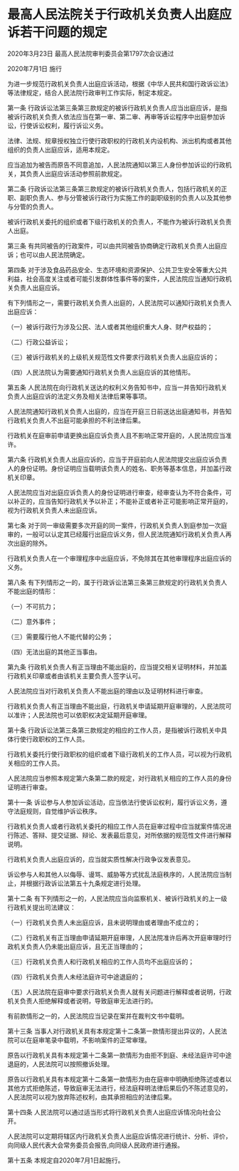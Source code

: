 # 最高人民法院关于行政机关负责人出庭应诉若干问题的规定

2020年3月23日 最高人民法院审判委员会第1797次会议通过

2020年7月1日 施行

为进一步规范行政机关负责人出庭应诉活动，根据《中华人民共和国行政诉讼法》等法律规定，结合人民法院行政审判工作实际，制定本规定。

第一条 行政诉讼法第三条第三款规定的被诉行政机关负责人应当出庭应诉，是指被诉行政机关负责人依法应当在第一审、第二审、再审等诉讼程序中出庭参加诉讼，行使诉讼权利，履行诉讼义务。

法律、法规、规章授权独立行使行政职权的行政机关内设机构、派出机构或者其他组织的负责人出庭应诉，适用本规定。

应当追加为被告而原告不同意追加，人民法院通知以第三人身份参加诉讼的行政机关，其负责人出庭应诉活动参照前款规定。

第二条 行政诉讼法第三条第三款规定的被诉行政机关负责人，包括行政机关的正职、副职负责人、参与分管被诉行政行为实施工作的副职级别的负责人以及其他参与分管的负责人。

被诉行政机关委托的组织或者下级行政机关的负责人，不能作为被诉行政机关负责人出庭。

第三条 有共同被告的行政案件，可以由共同被告协商确定行政机关负责人出庭应诉；也可以由人民法院确定。

第四条 对于涉及食品药品安全、生态环境和资源保护、公共卫生安全等重大公共利益，社会高度关注或者可能引发群体性事件等的案件，人民法院应当通知行政机关负责人出庭应诉。

有下列情形之一，需要行政机关负责人出庭的，人民法院可以通知行政机关负责人出庭应诉：

（一）被诉行政行为涉及公民、法人或者其他组织重大人身、财产权益的；

（二）行政公益诉讼；

（三）被诉行政机关的上级机关规范性文件要求行政机关负责人出庭应诉的；

（四）人民法院认为需要通知行政机关负责人出庭应诉的其他情形。

第五条 人民法院在向行政机关送达的权利义务告知书中，应当一并告知行政机关负责人出庭应诉的法定义务及相关法律后果等事项。

人民法院通知行政机关负责人出庭的，应当在开庭三日前送达出庭通知书，并告知行政机关负责人不出庭可能承担的不利法律后果。

行政机关在庭审前申请更换出庭应诉负责人且不影响正常开庭的，人民法院应当准许。

第六条 行政机关负责人出庭应诉的，应当于开庭前向人民法院提交出庭应诉负责人的身份证明。身份证明应当载明该负责人的姓名、职务等基本信息，并加盖行政机关印章。

人民法院应当对出庭应诉负责人的身份证明进行审查，经审查认为不符合条件，可以补正的，应当告知行政机关予以补正；不能补正或者补正可能影响正常开庭的，视为行政机关负责人未出庭应诉。

第七条 对于同一审级需要多次开庭的同一案件，行政机关负责人到庭参加一次庭审的，一般可以认定其已经履行出庭应诉义务，但人民法院通知行政机关负责人再次出庭的除外。

行政机关负责人在一个审理程序中出庭应诉，不免除其在其他审理程序出庭应诉的义务。

第八条 有下列情形之一的，属于行政诉讼法第三条第三款规定的行政机关负责人不能出庭的情形：

（一）不可抗力；

（二）意外事件；

（三）需要履行他人不能代替的公务；

（四）无法出庭的其他正当事由。

第九条 行政机关负责人有正当理由不能出庭的，应当提交相关证明材料，并加盖行政机关印章或者由该机关主要负责人签字认可。

人民法院应当对行政机关负责人不能出庭的理由以及证明材料进行审查。

行政机关负责人有正当理由不能出庭，行政机关申请延期开庭审理的，人民法院可以准许；人民法院也可以依职权决定延期开庭审理。

第十条 行政诉讼法第三条第三款规定的相应的工作人员，是指被诉行政机关中具体行使行政职权的工作人员。

行政机关委托行使行政职权的组织或者下级行政机关的工作人员，可以视为行政机关相应的工作人员。

人民法院应当参照本规定第六条第二款的规定，对行政机关相应的工作人员的身份证明进行审查。

第十一条 诉讼参与人参加诉讼活动，应当依法行使诉讼权利，履行诉讼义务，遵守法庭规则，自觉维护诉讼秩序。

行政机关负责人或者行政机关委托的相应工作人员在庭审过程中应当就案件情况进行陈述、答辩、提交证据、辩论、发表最后意见，对所依据的规范性文件进行解释说明。

行政机关负责人出庭应诉的，应当就实质性解决行政争议发表意见。

诉讼参与人和其他人以侮辱、谩骂、威胁等方式扰乱法庭秩序的，人民法院应当制止，并根据行政诉讼法第五十九条规定进行处理。

第十二条 有下列情形之一的，人民法院应当向监察机关、被诉行政机关的上一级行政机关提出司法建议：

（一）行政机关负责人未出庭应诉，且未说明理由或者理由不成立的；

（二）行政机关有正当理由申请延期开庭审理，人民法院准许后再次开庭审理时行政机关负责人仍未能出庭应诉，且无正当理由的；

（三）行政机关负责人和行政机关相应的工作人员均不出庭应诉的；

（四）行政机关负责人未经法庭许可中途退庭的；

（五）人民法院在庭审中要求行政机关负责人就有关问题进行解释或者说明，行政机关负责人拒绝解释或者说明，导致庭审无法进行的。

有前款情形之一的，人民法院应当记录在案并在裁判文书中载明。

第十三条 当事人对行政机关具有本规定第十二条第一款情形提出异议的，人民法院可以在庭审笔录中载明，不影响案件的正常审理。

原告以行政机关具有本规定第十二条第一款情形为由拒不到庭、未经法庭许可中途退庭的，人民法院可以按照撤诉处理。

原告以行政机关具有本规定第十二条第一款情形为由在庭审中明确拒绝陈述或者以其他方式拒绝陈述，导致庭审无法进行，经法庭释明法律后果后仍不陈述意见的，人民法院可以视为放弃陈述权利，由其承担相应的法律后果。

第十四条 人民法院可以通过适当形式将行政机关负责人出庭应诉情况向社会公开。

人民法院可以定期将辖区内行政机关负责人出庭应诉情况进行统计、分析、评价，向同级人民代表大会常务委员会报告,向同级人民政府进行通报。

第十五条 本规定自2020年7月1日起施行。
